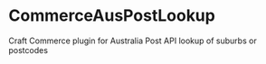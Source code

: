 # CommerceAusPostLookup
Craft Commerce plugin for Australia Post API lookup of suburbs or postcodes
